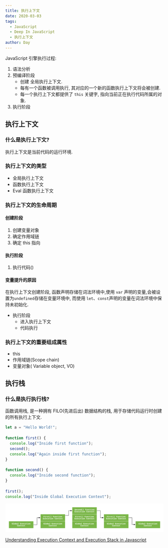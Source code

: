 ```yaml
---
title: 执行上下文
date: 2020-03-03
tags:
  - JavaScript
  - Deep In JavaScript
  - 执行上下文
author: Day
---
```


JavaScript 引擎执行过程:

1. 语法分析
2. 预编译阶段
   - 创建 全局执行上下文.
   - 每有一个函数被调用执行, 其对应的一个新的函数执行上下文将会被创建.
   - 每一个执行上下文都提供了 `this` 关键字, 指向当前正在执行代码所属的对象.
3. 执行阶段

## 执行上下文

### 什么是执行上下文?

执行上下文是当前代码的运行环境.

### 执行上下文的类型

- 全局执行上下文
- 函数执行上下文
- Eval 函数执行上下文

### 执行上下文的生命周期

#### 创建阶段

1. 创建变量对象
2. 确定作用域链
3. 确定 this 指向

#### 执行阶段

1. 执行代码()

#### 变量提升的原因

在执行上下文创建阶段, 函数声明存储在词法环境中,使用 `var` 声明的变量,会被设置为`undefined`存储在变量环境中, 而使用 `let`、`const`声明的变量在词法环境中保持未初始化.

- 执行阶段
  - 进入执行上下文
  - 代码执行

### 执行上下文的重要组成属性

- this
- 作用域链(Scope chain)
- 变量对象( Variable object, VO)

## 执行栈

### 什么是执行执行栈?

函数调用栈, 是一种拥有 FILO(先进后出) 数据结构的栈, 用于存储代码运行时创建的所有执行上下文.

```js
let a = "Hello World!";

function first() {
  console.log("Inside first function");
  second();
  console.log("Again inside first function");
}

function second() {
  console.log("Inside second function");
}

first();
console.log("Inside Global Execution Context");
```

![执行上下文](/javascript/execution-context.png)

[Understanding Execution Context and Execution Stack in Javascript](https://blog.bitsrc.io/understanding-execution-context-and-execution-stack-in-javascript-1c9ea8642dd0)
